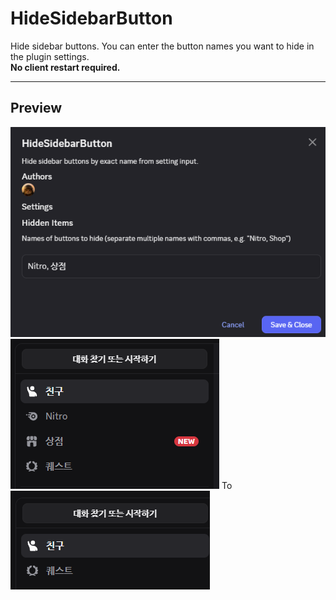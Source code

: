 # HideSidebarButton

Hide sidebar buttons. You can enter the button names you want to hide in the plugin settings.   
**No client restart required.**

---

## Preview

![setting](https://github.com/owoyi/vencord-userplugins/blob/main/HideSidebarButton/images/setting.png?raw=true)
![before](https://github.com/owoyi/vencord-userplugins/blob/main/HideSidebarButton/images/before.png?raw=true)
To
![after](https://github.com/owoyi/vencord-userplugins/blob/main/HideSidebarButton/images/after.png?raw=true)
